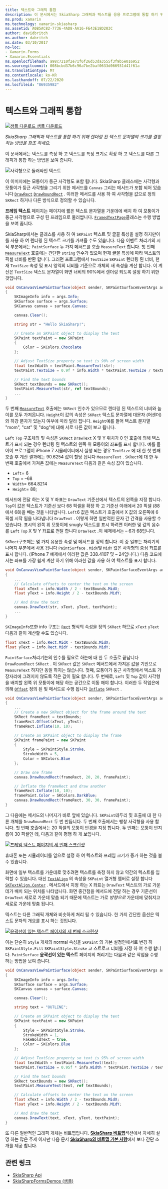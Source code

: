 ```yaml
---
title: 텍스트와 그래픽 통합
description: 이 문서에서는 SkiaSharp 그래픽과 텍스트를 응용 프로그램에 통합 하기 위해 렌더링 된 텍스트 문자열의 크기를 결정 하는 방법을 설명 하 Xamarin.Forms 고 샘플 코드를 사용 하 여이를 보여 줍니다.
ms.prod: xamarin
ms.technology: xamarin-skiasharp
ms.assetid: A0B5AC82-7736-4AD8-AA16-FE43E18D203C
author: davidbritch
ms.author: dabritch
ms.date: 03/10/2017
no-loc:
- Xamarin.Forms
- Xamarin.Essentials
ms.openlocfilehash: a98c7210f2e71f6f26d53da3555f3f9b5e016952
ms.sourcegitcommit: 008bcbd37b6c96a7be2baf0633d066931d41f61a
ms.translationtype: MT
ms.contentlocale: ko-KR
ms.lasthandoff: 07/22/2020
ms.locfileid: "86935982"
---
```

# <a name="integrating-text-and-graphics"></a>텍스트와 그래픽 통합

[![샘플 다운로드](~/media/shared/download.png) 샘플 다운로드](https://docs.microsoft.com/samples/xamarin/xamarin-forms-samples/skiasharpforms-demos)

_SkiaSharp 그래픽과 텍스트를 통합 하기 위해 렌더링 된 텍스트 문자열의 크기를 결정 하는 방법을 참조 하세요._

이 문서에서는 텍스트를 측정 하 고 텍스트를 특정 크기로 확장 하 고 텍스트를 다른 그래픽과 통합 하는 방법을 보여 줍니다.

![사각형으로 둘러싸인 텍스트](text-images/textandgraphicsexample.png)

이 이미지에는 모퉁이가 둥근 사각형도 포함 됩니다. SkiaSharp 클래스에는 사각형과 모퉁이가 둥근 사각형을 그리기 위한 메서드를 `Canvas` 그리는 메서드가 포함 되어 있습니다 [`DrawRect`](xref:SkiaSharp.SKCanvas.DrawRect*) [`DrawRoundRect`](xref:SkiaSharp.SKCanvas.DrawRoundRect*) . 이러한 메서드를 사용 하 여 사각형을 값으로 정의 `SKRect` 하거나 다른 방식으로 정의할 수 있습니다.

**프레임 텍스트** 페이지는 페이지에 짧은 텍스트 문자열을 가운데에 배치 하 여 모퉁이가 둥근 사각형으로 구성 된 프레임으로 둘러쌉니다. [`FramedTextPage`](https://github.com/xamarin/xamarin-forms-samples/blob/master/SkiaSharpForms/Demos/Demos/SkiaSharpFormsDemos/Basics/FramedTextPage.cs)클래스는 수행 방법을 보여 줍니다.

SkiaSharp에서는 클래스를 사용 하 여 `SKPaint` 텍스트 및 글꼴 특성을 설정 하지만이를 사용 하 여 렌더링 된 텍스트 크기를 가져올 수도 있습니다. 다음 이벤트 처리기의 시작 부분에서는 `PaintSurface` 두 가지 메서드를 호출 `MeasureText` 합니다. 첫 번째 [`MeasureText`](xref:SkiaSharp.SKPaint.MeasureText(System.String)) 호출에는 간단한 `string` 인수가 있으며 현재 글꼴 특성에 따라 텍스트의 픽셀 너비를 반환 합니다. 그러면 프로그램에서 `TextSize` `SKPaint` 렌더링 된 너비, 현재 `TextSize` 속성 및 표시 영역의 너비를 기준으로 개체의 새 속성을 계산 합니다. 이 계산은 `TextSize` 텍스트 문자열이 화면 너비의 90%에서 렌더링 되도록 설정 하기 위한 것입니다.

```csharp
void OnCanvasViewPaintSurface(object sender, SKPaintSurfaceEventArgs args)
{
    SKImageInfo info = args.Info;
    SKSurface surface = args.Surface;
    SKCanvas canvas = surface.Canvas;

    canvas.Clear();

    string str = "Hello SkiaSharp!";

    // Create an SKPaint object to display the text
    SKPaint textPaint = new SKPaint
    {
        Color = SKColors.Chocolate
    };

    // Adjust TextSize property so text is 90% of screen width
    float textWidth = textPaint.MeasureText(str);
    textPaint.TextSize = 0.9f * info.Width * textPaint.TextSize / textWidth;

    // Find the text bounds
    SKRect textBounds = new SKRect();
    textPaint.MeasureText(str, ref textBounds);
    ...
}
```

두 번째 [`MeasureText`](xref:SkiaSharp.SKPaint.MeasureText(System.String,SkiaSharp.SKRect@)) 호출에는 `SKRect` 인수가 있으므로 렌더링 된 텍스트의 너비와 높이를 모두 가져옵니다. `Height`이 값의 속성은 `SKRect` 텍스트 문자열에 대문자 (어센더)와 하강 문자가 있는지 여부에 따라 달라 집니다. `Height`예를 들어 텍스트 문자열 "mom", "cat" 및 "dog"에 대해 서로 다른 값이 보고 됩니다.

`Left` `Top` 구조체의 및 속성은 `SKRect` `DrawText` X 및 Y 위치가 0 인 호출에 의해 텍스트가 표시 되는 경우 렌더링 된 텍스트의 왼쪽 위 모퉁이의 좌표를 표시 합니다. 예를 들어이 프로그램이 iPhone 7 시뮬레이터에서 실행 되는 경우 `TextSize` 에 대 한 첫 번째 호출 후 계산 결과에는 90.6254 값이 할당 됩니다 `MeasureText` . `SKRect`에 대 한 두 번째 호출에서 가져온 값에는 `MeasureText` 다음과 같은 속성 값이 있습니다.

- `Left`= 6
- `Top` = &ndash;68
- `Width`= 664.8214
- `Height`= 88;

메서드에 전달 하는 X 및 Y 좌표는 `DrawText` 기준선에서 텍스트의 왼쪽을 지정 합니다. `Top`이 값은 텍스트가 기준선 보다 68 픽셀을 확장 하 고 기준선 아래에서 20 픽셀 (88에서 68)을 빼는 것을 나타냅니다. `Left`6 값은 텍스트가 호출에서 X 값의 오른쪽에 6 픽셀 시작 됨을 나타냅니다 `DrawText` . 이렇게 하면 일반적인 문자 간 간격을 사용할 수 있습니다. 표시의 왼쪽 위 모퉁이에 snugly 텍스트를 표시 하려면 이러한 및 값의 음수를 `Left` `Top` X 및 Y 좌표로 전달 합니다 `DrawText` .이 예제에서는 &ndash; 6과 68입니다.

`SKRect`구조체는 몇 가지 유용한 속성 및 메서드를 정의 합니다 .이 중 일부는 처리기의 나머지 부분에서 사용 됩니다 `PaintSurface` . `MidX`및 `MidY` 값은 사각형의 중심 좌표를 표시 합니다. (IPhone 7 예제에서 이러한 값은 338.4107 및 &ndash; 24입니다.) 다음 코드에서는 좌표를 가장 쉽게 계산 하기 위해 이러한 값을 사용 하 여 텍스트를 표시 합니다.

```csharp
void OnCanvasViewPaintSurface(object sender, SKPaintSurfaceEventArgs args)
{
    ...
    // Calculate offsets to center the text on the screen
    float xText = info.Width / 2 - textBounds.MidX;
    float yText = info.Height / 2 - textBounds.MidY;

    // And draw the text
    canvas.DrawText(str, xText, yText, textPaint);
    ...
}
```

`SKImageInfo`또한 info 구조는 [`Rect`](xref:SkiaSharp.SKImageInfo.Rect) 형식의 속성을 정의 `SKRect` 하므로 `xText` `yText` 다음과 같이 계산할 수도 있습니다.

```csharp
float xText = info.Rect.MidX - textBounds.MidX;
float yText = info.Rect.MidY - textBounds.MidY;
```

`PaintSurface`처리기는의 인수를 필요로 하는에 대 한 두 호출로 끝납니다 `DrawRoundRect` `SKRect` . 이 `SKRect` 값은 `SKRect` 메서드에서 가져온 값을 기반으로 `MeasureText` 하지만 동일 하지는 않습니다. 첫째, 모퉁이가 둥근 사각형에서 텍스트 가장자리에 그려지지 않도록 작은 값이 필요 합니다. 두 번째로, `Left` 및 `Top` 값이 사각형을 배치할 왼쪽 위 모퉁이에 해당 하는 공간으로 이동 해야 합니다. 이러한 두 작업은에 의해 [`Offset`](xref:SkiaSharp.SKRect.Offset*) 정의 된 및 메서드로 수행 됩니다 [`Inflate`](xref:SkiaSharp.SKRect.Inflate*) `SKRect` .

```csharp
void OnCanvasViewPaintSurface(object sender, SKPaintSurfaceEventArgs args)
{
    ...
    // Create a new SKRect object for the frame around the text
    SKRect frameRect = textBounds;
    frameRect.Offset(xText, yText);
    frameRect.Inflate(10, 10);

    // Create an SKPaint object to display the frame
    SKPaint framePaint = new SKPaint
    {
        Style = SKPaintStyle.Stroke,
        StrokeWidth = 5,
        Color = SKColors.Blue
    };

    // Draw one frame
    canvas.DrawRoundRect(frameRect, 20, 20, framePaint);

    // Inflate the frameRect and draw another
    frameRect.Inflate(10, 10);
    framePaint.Color = SKColors.DarkBlue;
    canvas.DrawRoundRect(frameRect, 30, 30, framePaint);
}
```

그 다음에는 메서드의 나머지가 바로 앞에 있습니다. `SKPaint`테두리 및 호출에 대 한 다른 개체를 `DrawRoundRect` 두 번 만듭니다. 두 번째 호출에서는 팽창 사각형을 사용 합니다. 첫 번째 호출에서는 20 픽셀의 모퉁이 반경을 지정 합니다. 두 번째는 모퉁이 반지름이 30 픽셀인 데, 다음과 같이 평행 하 게 보입니다.

 [![프레임 텍스트 페이지의 세 번째 스크린샷](text-images/framedtext-small.png)](text-images/framedtext-large.png#lightbox "프레임 텍스트 페이지의 세 번째 스크린샷")

휴대폰 또는 시뮬레이터를 옆으로 설정 하 여 텍스트와 프레임 크기가 증가 하는 것을 볼 수 있습니다.

화면에 일부 텍스트를 가운데로 맞추려면 텍스트를 측정 하지 않고 약간의 텍스트를 입력할 수 있습니다. 대신 [`TextAlign`](xref:SkiaSharp.SKPaint.TextAlign) 의 속성을 `SKPaint` 열거형 멤버로 설정 합니다 [`SKTextAlign.Center`](xref:SkiaSharp.SKTextAlign) . 메서드에서 지정 하는 X 좌표는 `DrawText` 텍스트의 가로 가운데가 배치 되는 위치를 나타냅니다. 화면 중간점을 메서드에 전달 하는 경우 기준선이 `DrawText` 세로로 가운데 맞춤 되기 때문에 텍스트는 가로 *방향으로* 가운데에 맞춰지고 세로로 가운데 맞춤 됩니다.

텍스트는 다른 그래픽 개체와 비슷하게 처리 될 수 있습니다. 한 가지 간단한 옵션은 텍스트 문자의 개요를 표시 하는 것입니다.

[![윤곽선이 있는 텍스트 페이지의 세 번째 스크린샷](text-images/outlinedtext-small.png)](text-images/outlinedtext-large.png#lightbox "윤곽선이 있는 텍스트 페이지의 세 번째 스크린샷")

이는 단순히 `Style` 개체의 normal 속성을 `SKPaint` 의 기본 설정인에서로 변경 하 `SKPaintStyle.Fill` `SKPaintStyle.Stroke` 고 스트로크 너비를 지정 하 여 수행 합니다. `PaintSurface` **윤곽선이 있는 텍스트** 페이지의 처리기는 다음과 같은 작업을 수행 하는 방법을 보여 줍니다.

```csharp
void OnCanvasViewPaintSurface(object sender, SKPaintSurfaceEventArgs args)
{
    SKImageInfo info = args.Info;
    SKSurface surface = args.Surface;
    SKCanvas canvas = surface.Canvas;

    canvas.Clear();

    string text = "OUTLINE";

    // Create an SKPaint object to display the text
    SKPaint textPaint = new SKPaint
    {
        Style = SKPaintStyle.Stroke,
        StrokeWidth = 1,
        FakeBoldText = true,
        Color = SKColors.Blue
    };

    // Adjust TextSize property so text is 95% of screen width
    float textWidth = textPaint.MeasureText(text);
    textPaint.TextSize = 0.95f * info.Width * textPaint.TextSize / textWidth;

    // Find the text bounds
    SKRect textBounds = new SKRect();
    textPaint.MeasureText(text, ref textBounds);

    // Calculate offsets to center the text on the screen
    float xText = info.Width / 2 - textBounds.MidX;
    float yText = info.Height / 2 - textBounds.MidY;

    // And draw the text
    canvas.DrawText(text, xText, yText, textPaint);
}
```

또 다른 일반적인 그래픽 개체는 비트맵입니다. [**SkiaSharp 비트맵**](../bitmaps/index.md)섹션에서 자세히 설명 하는 많은 주제 이지만 다음 문서 [**SkiaSharp의 비트맵 기본 사항**](bitmaps.md)에서 보다 간단 소개를 제공 합니다.

## <a name="related-links"></a>관련 링크

- [SkiaSharp Api](https://docs.microsoft.com/dotnet/api/skiasharp)
- [SkiaSharpFormsDemos (샘플)](https://docs.microsoft.com/samples/xamarin/xamarin-forms-samples/skiasharpforms-demos)
